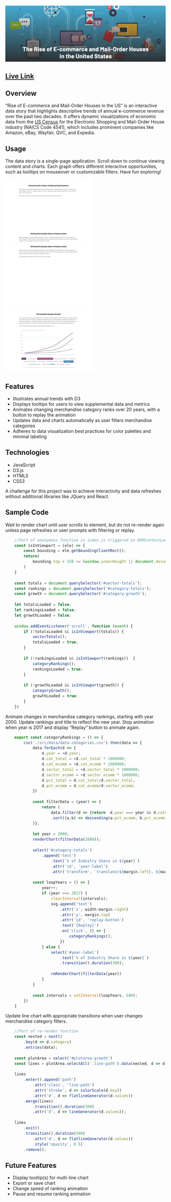 ![header screenshot](/src/images/header-screenshot.png "header screenshot")

## [Live Link](https://terrencemlai.github.io/ecommercedatastory/)

## Overview
“Rise of E-commerce and Mail-Order Houses in the US” is an interactive data story that highlights descriptive trends of annual e-commerce revenue over the past two decades.  It offers dynamic visualizations of economic data from the [US Census](https://www.census.gov/data/tables/2017/econ/e-stats/2017-e-stats.html) for the Electronic Shopping and Mail-Order House industry (NAICS Code 4541), which includes prominent companies like Amazon, eBay, Wayfair, QVC, and Expedia.

## Usage

The data story is a single-page application.  Scroll down to continue viewing content and charts.  Each graph offers different interactive opportunities, such as tooltips on mouseover or customizable filters.  Have fun exploring!

![bar chart tooltips](/src/images/ecommdatastory-bar-tooltips-275.gif "bar chart tooltips")
![bar chart animation](/src/images/ecommdatastory-bar-animation-275.gif "bar chart animation")
![line chart filters](/src/images/ecommdatastory-lines-filtertrans-275.gif "line chart filters")

## Features

* Illustrates annual trends with D3
* Displays tooltips for users to view supplemental data and metrics
* Animates changing merchandise category ranks over 20 years, with a button to replay the animation
* Updates data and charts automatically as user filters merchandise categories
* Adheres to data visualization best practices for color palettes and minimal labeling

## Technologies

* JavaScript
* D3.js
* HTML5
* CSS3

A challenge for this project was to achieve interactivity and data refreshes without additional libraries like JQuery and React.


## Sample Code
Wait to render chart until user scrolls to element, but do not re-render again unless page refreshes or user prompts with filtering or replay.

```javascript
    //Part of anonymous function in index.js triggered on DOMContentLoaded
    const isInViewport = (ele) => {
        const bounding = ele.getBoundingClientRect();
        return(
            bounding.top + 150 <= (window.innerHeight || document.documentElement.clientHeight)
        )
    }

    const totals = document.querySelector('#sector-totals');
    const rankings = document.querySelector('#category-totals');
    const growth = document.querySelector('#category-growth');

    let totalsLoaded = false;
    let rankingsLoaded = false;
    let growthLoaded = false;

    window.addEventListener('scroll', function (event) {
        if (!totalsLoaded && isInViewport(totals)) {
            sectorTotals();
            totalsLoaded = true;
        }

        if (!rankingsLoaded && isInViewport(rankings))  {
            categoryRankings();
            rankingsLoaded = true;
        }

        if (!growthLoaded && isInViewport(growth)) {
            categoryGrowth();
            growthLoaded = true;
        }
    })
```

Animate changes in merchandise category rankings, starting with year 2000.  Update rankings and title to reflect the new year.  Stop animation when year is 2017 and display “Replay” button to animate again.

```javascript
    export const categoryRankings = () => {
        csv('./src/data/data-categories.csv').then(data => {
            data.forEach(d => {
                d.year = +d.year;
                d.cat_total = +d.cat_total * 1000000;
                d.cat_ecomm = +d.cat_ecomm * 1000000;
                d.sector_total = +d.sector_total * 1000000;
                d.sector_ecomm = +d.sector_ecomm * 1000000;
                d.pct_total = d.cat_total/d.sector_total;
                d.pct_ecomm = d.cat_ecomm/d.sector_ecomm;
            })

            const filterData = (year) => {
                return (
                    data.filter(d => {return  d.year === year && d.category !== 'Nonmerchandise'})
                    .sort((a,b) => descending(a.pct_ecomm, b.pct_ecomm))
            )};

            let year = 2000;
            renderChart(filterData(2000));
            
            select('#category-totals')
                .append('text')
                    .text(`% of Industry Share in ${year}`)
                    .attr('id', 'year-label')
                    .attr('transform', `translate(${margin.left}, ${margin.top - 5})`)

            const loopYears = () => {
                year++;
                if (year === 2017) { 
                    clearInterval(intervals); 
                    svg.append('text')
                        .attr('x', width-margin.right)
                        .attr('y', margin.top)
                        .attr('id', 'replay-button')
                        .text('[Replay]')
                        .on('click', () => {
                            categoryRankings();
                        })
                } else {
                    select('#year-label')
                        .text(`% of Industry Share in ${year}`)
                        .transition().duration(300);
        
                    reRenderChart(filterData(year))
                }
            }

            const intervals = setInterval(loopYears, 500);
        })
    }
```

Update line chart with appropriate transitions when user changes merchandise category filters.

```javascript
    //Part of re-render function
    const nested = nest()
        .key(d => d.category)
        .entries(data);

    const plotArea = select('#plotarea-growth')
    const lines = plotArea.selectAll('.line-path').data(nested, d => d.key);

    lines
        .enter().append('path')
            .attr('class', 'line-path')
            .attr('stroke', d => colorScale(d.key))
            .attr('d', d => flatlineGenerator(d.values))
        .merge(lines)
            .transition().duration(300)
            .attr('d', d => lineGenerator(d.values));

    lines
        .exit()
        .transition().duration(500)
            .attr('d', d => flatlineGenerator(d.values))
            .style('opacity', 0.5)
        .remove();
```
## Future Features

* Display tooltip(s) for multi-line chart
* Export or save chart
* Change speed of ranking animation
* Pause and resume ranking animation